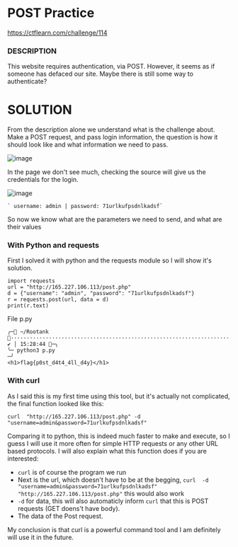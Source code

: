 # POST Practice 
https://ctflearn.com/challenge/114

### DESCRIPTION
This website requires authentication, via POST. However, it seems as if someone has defaced our site. Maybe there is still some way to authenticate?

# SOLUTION
From the description alone we understand what is the challenge about. Make a POST request, and pass login information, the question is how it should look like and
what information we need to pass.

![image](https://github.com/W4W1R3/WEB-CHALLS/assets/57982315/d1c156ac-7560-46b8-ace0-7633d67261ab)


In the page we don't see much, checking the source will give us the credentials for the login.

![image](https://github.com/W4W1R3/WEB-CHALLS/assets/57982315/c68ea016-e70e-4f44-97bf-cb18d2964075)

    ` username: admin | password: 71urlkufpsdnlkadsf`
    
So now we know what are the parameters we need to send, and what are their values

### With Python and requests
First I solved it with python and the requests module so I will show it's solution.
```
import requests
url = "http://165.227.106.113/post.php"
d = {"username": "admin", "password": "71urlkufpsdnlkadsf"}
r = requests.post(url, data = d)
print(r.text)
```
File p.py

~~~
╭─ ~/Rootank ··························································································································································································· ✔ │ 15:28:44 ─╮
╰─ python3 p.py                                                                                                                                                                                                           ─╯
<h1>flag{p0st_d4t4_4ll_d4y}</h1>
~~~

### With curl
As I said this is my first time using this tool, but it's actually not complicated, the final function looked like this:

`curl  "http://165.227.106.113/post.php" -d "username=admin&password=71urlkufpsdnlkadsf"`

Comparing it to python, this is indeed much faster to make and execute, so I guess I will use it more often for simple HTTP requests or any other URL based protocols.
I will also explain what this function does if you are interested:
* `curl` is of course the program we run
* Next is the url, which doesn't have to be at the begging, `curl  -d "username=admin&password=71urlkufpsdnlkadsf" "http://165.227.106.113/post.php"` this would also
work
* `-d` for data, this will also automaticly inform `curl` that this is POST requests (GET doens't have body).
* The data of the Post request.

My conclusion is that curl is a powerful command tool and I am definitely will use it in the future.



     
